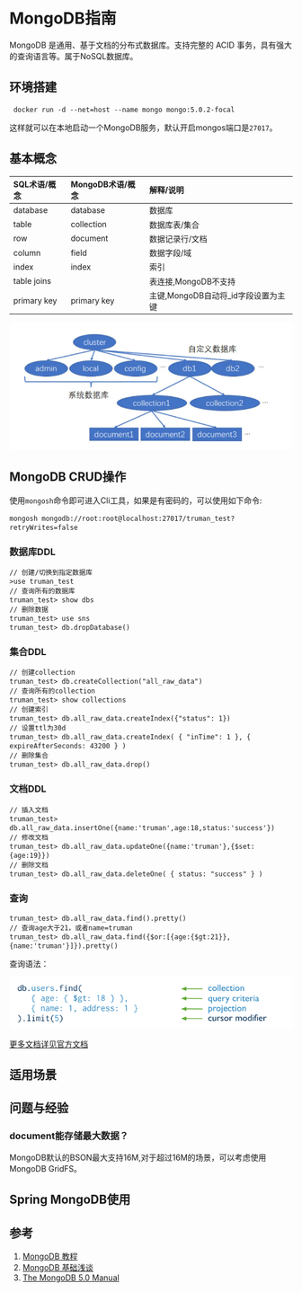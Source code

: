 # MongoDB指南

MongoDB 是通用、基于文档的分布式数据库。支持完整的 ACID 事务，具有强大的查询语言等。属于NoSQL数据库。

## 环境搭建

```
 docker run -d --net=host --name mongo mongo:5.0.2-focal
```

这样就可以在本地启动一个MongoDB服务，默认开启mongos端口是`27017`。

## 基本概念

| SQL术语/概念 | MongoDB术语/概念 | 解释/说明                           |
| :----------- | :--------------- | :---------------------------------- |
| database     | database         | 数据库                              |
| table        | collection       | 数据库表/集合                       |
| row          | document         | 数据记录行/文档                     |
| column       | field            | 数据字段/域                         |
| index        | index            | 索引                                |
| table joins  |                  | 表连接,MongoDB不支持                |
| primary key  | primary key      | 主键,MongoDB自动将_id字段设置为主键 |

![](images/mongdb实例结构图.png)

## MongoDB CRUD操作

使用`mongosh`命令即可进入Cli工具，如果是有密码的，可以使用如下命令:

```
mongosh mongodb://root:root@localhost:27017/truman_test?retryWrites=false
```

### 数据库DDL

```
// 创建/切换到指定数据库
>use truman_test
// 查询所有的数据库
truman_test> show dbs
// 删除数据
truman_test> use sns
truman_test> db.dropDatabase()
```

### 集合DDL

```
// 创建collection
truman_test> db.createCollection("all_raw_data")
// 查询所有的collection
truman_test> show collections
// 创建索引
truman_test> db.all_raw_data.createIndex({"status": 1})
// 设置ttl为30d
truman_test> db.all_raw_data.createIndex( { "inTime": 1 }, { expireAfterSeconds: 43200 } )
// 删除集合
truman_test> db.all_raw_data.drop()
```

### 文档DDL

```
// 插入文档
truman_test>  db.all_raw_data.insertOne({name:'truman',age:18,status:'success'})
// 修改文档
truman_test> db.all_raw_data.updateOne({name:'truman'},{$set:{age:19}})
// 删除文档
truman_test> db.all_raw_data.deleteOne( { status: "success" } )
```

### 查询

```
truman_test> db.all_raw_data.find().pretty()
// 查询age大于21，或者name=truman
truman_test> db.all_raw_data.find({$or:[{age:{$gt:21}},{name:'truman'}]}).pretty()

```

查询语法：

![](images/mongodb查询语法.png)

[更多文档详见官方文档](https://docs.mongodb.com/manual/tutorial/query-documents/)

## 适用场景



## 问题与经验

### document能存储最大数据？

MongoDB默认的BSON最大支持16M,对于超过16M的场景，可以考虑使用MongoDB GridFS。

## Spring MongoDB使用

## 参考

1. [MongoDB 教程](https://www.runoob.com/mongodb/mongodb-tutorial.html)
2. [MongoDB 基础浅谈](https://mp.weixin.qq.com/s/CWjPigYjnREPXTiIRXI6MA)
3. [The MongoDB 5.0 Manual](https://docs.mongodb.com/manual/)


